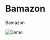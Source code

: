 # Bamazon
Bamazon


![Demo](https://user-images.githubusercontent.com/42124030/47970470-6c5cf300-e04b-11e8-9159-3e15bf04a8f8.gif)
